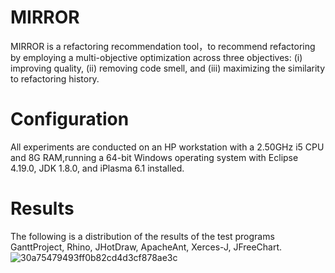 # MIRROR
MIRROR is a refactoring recommendation tool，to recommend refactoring by employing a multi-objective optimization across three objectives: (i) improving quality, (ii) removing code smell, and (iii) maximizing the similarity to refactoring history.

# Configuration
All experiments are conducted on an HP workstation with a 2.50GHz i5 CPU and 8G RAM,running a 64-bit Windows operating system with Eclipse 4.19.0, JDK 1.8.0, and iPlasma 6.1 installed.

# Results
The following is a distribution of the results of the test programs GanttProject, Rhino, JHotDraw, ApacheAnt, Xerces-J, JFreeChart.
![30a75479493ff0b82cd4d3cf878ae3c](https://github.com/Ganguan/MIRROR/assets/102962249/f5bb8e96-adb8-499a-85ab-4eb5f611c1e4)
